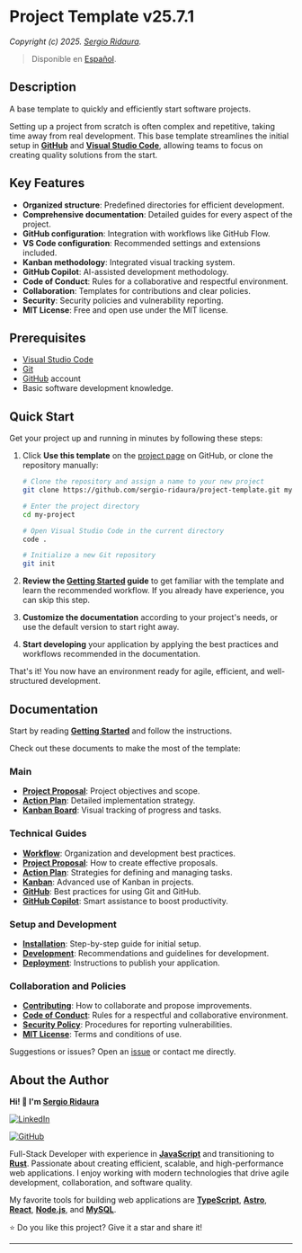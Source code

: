 # Project Template v25.7.1

_Copyright (c) 2025. [Sergio Ridaura](https://github.com/sergio-ridaura)._

> Disponible en [Español](docs/es/README.md).

## Description

A base template to quickly and efficiently start software projects.

Setting up a project from scratch is often complex and repetitive, taking time away from real development. This base template streamlines the initial setup in **[GitHub](https://github.com/)** and **[Visual Studio Code](https://code.visualstudio.com/)**, allowing teams to focus on creating quality solutions from the start.

## Key Features

- **Organized structure**: Predefined directories for efficient development.
- **Comprehensive documentation**: Detailed guides for every aspect of the project.
- **GitHub configuration**: Integration with workflows like GitHub Flow.
- **VS Code configuration**: Recommended settings and extensions included.
- **Kanban methodology**: Integrated visual tracking system.
- **GitHub Copilot**: AI-assisted development methodology.
- **Code of Conduct**: Rules for a collaborative and respectful environment.
- **Collaboration**: Templates for contributions and clear policies.
- **Security**: Security policies and vulnerability reporting.
- **MIT License**: Free and open use under the MIT license.

## Prerequisites

- [Visual Studio Code](https://code.visualstudio.com/)
- [Git](https://git-scm.com/)
- [GitHub](https://github.com/) account
- Basic software development knowledge.

## Quick Start

Get your project up and running in minutes by following these steps:

1. Click **Use this template** on the [project page](https://github.com/sergio-ridaura/project-template) on GitHub, or clone the repository manually:

   ```bash
   # Clone the repository and assign a name to your new project
   git clone https://github.com/sergio-ridaura/project-template.git my-project

   # Enter the project directory
   cd my-project

   # Open Visual Studio Code in the current directory
   code .

   # Initialize a new Git repository
   git init
   ```

2. **Review the [Getting Started](docs/GETTING_STARTED.md) guide** to get familiar with the template and learn the recommended workflow. If you already have experience, you can skip this step.

3. **Customize the documentation** according to your project's needs, or use the default version to start right away.

4. **Start developing** your application by applying the best practices and workflows recommended in the documentation.

That's it! You now have an environment ready for agile, efficient, and well-structured development.

## Documentation

Start by reading **[Getting Started](docs/GETTING_STARTED.md)** and follow the instructions.

Check out these documents to make the most of the template:

### Main

- **[Project Proposal](docs/PROPOSAL.md)**: Project objectives and scope.
- **[Action Plan](docs/ACTION_PLAN.md)**: Detailed implementation strategy.
- **[Kanban Board](docs/KANBAN.md)**: Visual tracking of progress and tasks.

### Technical Guides

- **[Workflow](docs/guides/WORKFLOW.md)**: Organization and development best practices.
- **[Project Proposal](docs/guides/PROPOSAL.md)**: How to create effective proposals.
- **[Action Plan](docs/guides/ACTION_PLAN.md)**: Strategies for defining and managing tasks.
- **[Kanban](docs/guides/KANBAN.md)**: Advanced use of Kanban in projects.
- **[GitHub](docs/guides/GITHUB.md)**: Best practices for using Git and GitHub.
- **[GitHub Copilot](docs/guides/GITHUB_COPILOT.md)**: Smart assistance to boost productivity.

### Setup and Development

- **[Installation](docs/INSTALL.md)**: Step-by-step guide for initial setup.
- **[Development](docs/DEVELOP.md)**: Recommendations and guidelines for development.
- **[Deployment](docs/DEPLOY.md)**: Instructions to publish your application.

### Collaboration and Policies

- **[Contributing](docs/CONTRIBUTING.md)**: How to collaborate and propose improvements.
- **[Code of Conduct](docs/CODE_OF_CONDUCT.md)**: Rules for a respectful and collaborative environment.
- **[Security Policy](docs/SECURITY.md)**: Procedures for reporting vulnerabilities.
- **[MIT License](LICENSE)**: Terms and conditions of use.

Suggestions or issues? Open an [issue](https://github.com/sergio-ridaura/project-template/issues) or contact me directly.

## About the Author

**Hi! 👋 I'm [Sergio Ridaura](https://github.com/sergio-ridaura)**

[![LinkedIn](https://img.shields.io/badge/LinkedIn-Perfil%20Profesional-blue?logo=linkedin)](https://www.linkedin.com/in/sergio-ridaura/)

[![GitHub](https://img.shields.io/badge/GitHub-@sergio--ridaura-181717?logo=github)](https://github.com/sergio-ridaura)

Full-Stack Developer with experience in **[JavaScript](https://developer.mozilla.org/docs/Web/JavaScript)** and transitioning to **[Rust](https://www.rust-lang.org/)**. Passionate about creating efficient, scalable, and high-performance web applications. I enjoy working with modern technologies that drive agile development, collaboration, and software quality.

My favorite tools for building web applications are **[TypeScript](https://www.typescriptlang.org/)**, **[Astro](https://astro.build/)**, **[React](https://react.dev/)**, **[Node.js](https://nodejs.org/)**, and **[MySQL](https://www.mysql.com/)**.

⭐ Do you like this project? Give it a star and share it!

---
